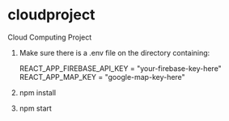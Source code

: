 # cloudproject

Cloud Computing Project

1. Make sure there is a .env file on the directory containing:

   REACT_APP_FIREBASE_API_KEY = "your-firebase-key-here"
   REACT_APP_MAP_KEY = "google-map-key-here"

2. npm install

3. npm start
